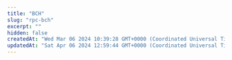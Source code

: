 ```yaml
---
title: "BCH"
slug: "rpc-bch"
excerpt: ""
hidden: false
createdAt: "Wed Mar 06 2024 10:39:28 GMT+0000 (Coordinated Universal Time)"
updatedAt: "Sat Apr 06 2024 12:59:44 GMT+0000 (Coordinated Universal Time)"
---
```

